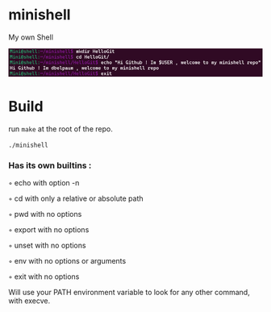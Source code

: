 # minishell
My own Shell

![](https://github.com/dbelpaum/minishell/blob/main/minishell_demo.png)

# Build
run `make` at the root of the repo.

`./minishell`

### Has its own builtins :

◦ echo with option -n

◦ cd with only a relative or absolute path

◦ pwd with no options

◦ export with no options

◦ unset with no options

◦ env with no options or arguments

◦ exit with no options

Will use your PATH environment variable to look for any other command, with execve.
